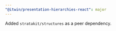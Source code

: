 ```yaml
---
"@itwin/presentation-hierarchies-react": major
---
```


Added `stratakit/structures` as a peer dependency.
